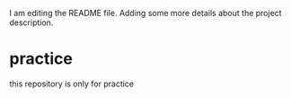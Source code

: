 I am editing the README file. Adding some more details about the project description.
# practice
this repository is only for practice
